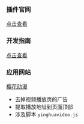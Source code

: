 ### 插件官网
[点击查看](https://www.tampermonkey.net/)  

### 开发指南

[点击查看](https://juejin.cn/post/7022654292880424991)

### 应用网站

[樱花动漫](http://www.yinghuavideo.com/)

- 去掉视频播放页的广告
- 提取播放地址到页面顶部
- 涉及脚本 `yinghuavideo.js`